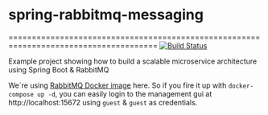 # spring-rabbitmq-messaging
======================================================================================
[![Build Status](https://travis-ci.org/jonashackt/spring-rabbitmq-messaging.svg?branch=master)](https://travis-ci.org/jonashackt/spring-rabbitmq-messaging)

Example project showing how to build a scalable microservice architecture using Spring Boot &amp; RabbitMQ

We´re using [RabbitMQ Docker image](https://hub.docker.com/_/rabbitmq/) here. So if you fire it up with `docker-compose up -d`, you can easily login to the management gui at http://localhost:15672 using `guest` & `guest` as credentials.